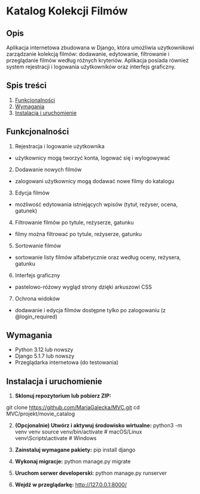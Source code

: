 # Katalog Kolekcji Filmów

## Opis
Aplikacja internetowa zbudowana w Django, która umożliwia użytkownikowi zarządzanie kolekcją filmów: dodawanie, edytowanie, filtrowanie i przeglądanie filmów według różnych kryteriów. Aplikacja posiada również system rejestracji i logowania użytkowników oraz interfejs graficzny.

## Spis treści
1. [Funkcjonalności](#-funkcjonalności)
2. [Wymagania](#-wymagania)
3. [Instalacja i uruchomienie](#-instalacja-i-uruchomienie)

## Funkcjonalności
1. Rejestracja i logowanie użytkownika
- użytkownicy mogą tworzyć konta, logować się i wylogowywać
2. Dodawanie nowych filmów
- zalogowani użytkownicy mogą dodawać nowe filmy do katalogu
3. Edycja filmów
- możliwość edytowania istniejących wpisów (tytuł, reżyser, ocena, gatunek)
4. Filtrowanie filmów po tytule, reżyserze, gatunku
- filmy można filtrować po tytule, reżyserze, gatunku
5. Sortowanie filmów
- sortowanie listy filmów alfabetycznie oraz według oceny, reżysera, gatunku
6. Interfejs graficzny
- pastelowo-różowy wygląd strony dzięki arkuszowi CSS
7. Ochrona widoków
- dodawanie i edycja filmów dostępne tylko po zalogowaniu (z @login_required)

## Wymagania
- Python 3.12 lub nowszy
- Django 5.1.7 lub nowszy
- Przeglądarka internetowa (do testowania)

## Instalacja i uruchomienie

1. **Sklonuj repozytorium lub pobierz ZIP:**

git clone https://github.com/MariaGalecka/MVC.git
cd MVC/projekt/movie_catalog

2. **(Opcjonalnie) Utwórz i aktywuj środowisko wirtualne:**
python3 -m venv venv
source venv/bin/activate  # macOS/Linux
venv\Scripts\activate     # Windows

3. **Zainstaluj wymagane pakiety:**
pip install django

4. **Wykonaj migracje:**
python manage.py migrate

5. **Uruchom serwer developerski:**
python manage.py runserver

6. **Wejdź w przeglądarkę:**
http://127.0.0.1:8000/
